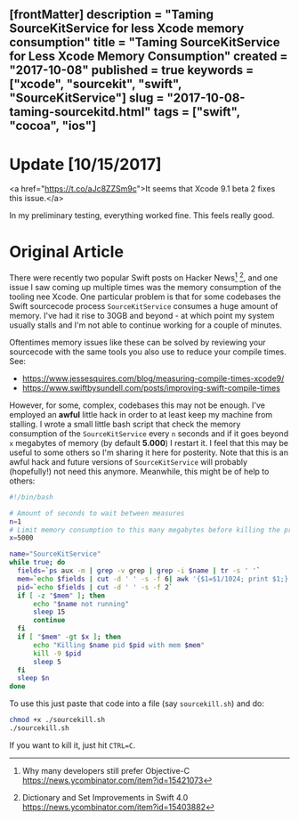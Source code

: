 [frontMatter]
description = "Taming SourceKitService for less Xcode memory consumption"
title = "Taming SourceKitService for Less Xcode Memory Consumption"
created = "2017-10-08"
published = true
keywords = ["xcode", "sourcekit", "swift", "SourceKitService"]
slug = "2017-10-08-taming-sourcekitd.html"
tags = ["swift", "cocoa", "ios"]
---

# Update \[10/15/2017\]

\<a href=\"<https://t.co/aJc8ZZSm9c>\"\>It seems that Xcode 9.1 beta 2
fixes this issue.\</a\>

In my preliminary testing, everything worked fine. This feels really
good.

# Original Article

There were recently two popular Swift posts on Hacker News[^1] [^2], and
one issue I saw coming up multiple times was the memory consumption of
the tooling nee Xcode. One particular problem is that for some codebases
the Swift sourcecode process `SourceKitService` consumes a huge amount
of memory. I\'ve had it rise to 30GB and beyond - at which point my
system usually stalls and I\'m not able to continue working for a couple
of minutes.

Oftentimes memory issues like these can be solved by reviewing your
sourcecode with the same tools you also use to reduce your compile
times. See:

-   <https://www.jessesquires.com/blog/measuring-compile-times-xcode9/>
-   <https://www.swiftbysundell.com/posts/improving-swift-compile-times>

However, for some, complex, codebases this may not be enough. I\'ve
employed an **awful** little hack in order to at least keep my machine
from stalling. I wrote a small little bash script that check the memory
consumption of the `SourceKitService` every `n` seconds and if it goes
beyond `x` megabytes of memory (by default **5.000**) I restart it. I
feel that this may be useful to some others so I\'m sharing it here for
posterity. Note that this is an awful hack and future versions of
`SourceKitService` will probably (hopefully!) not need this anymore.
Meanwhile, this might be of help to others:

``` bash
#!/bin/bash

# Amount of seconds to wait between measures
n=1
# Limit memory consumption to this many megabytes before killing the process
x=5000

name="SourceKitService"
while true; do 
  fields=`ps aux -m | grep -v grep | grep -i $name | tr -s ' '`
  mem=`echo $fields | cut -d ' ' -s -f 6| awk '{$1=$1/1024; print $1;}' | cut -d '.' -f 1`
  pid=`echo $fields | cut -d ' ' -s -f 2`
  if [ -z "$mem" ]; then
      echo "$name not running"
      sleep 15
      continue
  fi
  if [ "$mem" -gt $x ]; then
      echo "Killing $name pid $pid with mem $mem"
      kill -9 $pid
      sleep 5
  fi
  sleep $n
done
```

To use this just paste that code into a file (say `sourcekill.sh`) and
do:

``` bash
chmod +x ./sourcekill.sh
./sourcekill.sh
```

If you want to kill it, just hit `CTRL=C`.

[^1]: Why many developers still prefer Objective-C
    <https://news.ycombinator.com/item?id=15421073>

[^2]: Dictionary and Set Improvements in Swift 4.0
    <https://news.ycombinator.com/item?id=15403882>
